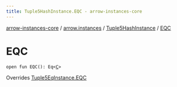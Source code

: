 ```yaml
---
title: Tuple5HashInstance.EQC - arrow-instances-core
---
```


[arrow-instances-core](../../index.html) / [arrow.instances](../index.html) / [Tuple5HashInstance](index.html) / [EQC](./-e-q-c.html)

# EQC

`open fun EQC(): Eq<`[`C`](index.html#C)`>`

Overrides [Tuple5EqInstance.EQC](../-tuple5-eq-instance/-e-q-c.html)

